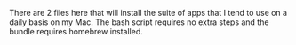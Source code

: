 There are 2 files here that will install the suite of apps that I tend to use on a daily basis on my Mac. The bash script requires no extra steps and the bundle requires homebrew installed. 
